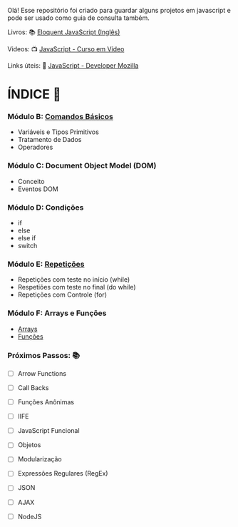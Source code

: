 

Olá! Esse repositório foi criado para guardar alguns projetos em javascript e pode ser usado como guia de consulta também. 

Livros: :books: 
[Eloquent JavaScript (Inglês) ](https://eloquentjavascript.net/)

Videos: :tv:
[JavaScript - Curso em Vídeo](https://youtu.be/1-w1RfGIov4?list=PLHz_AreHm4dlsK3Nr9GVvXCbpQyHQl1o1)

Links úteis: :link:
[JavaScript - Developer Mozilla](https://developer.mozilla.org/pt-BR/docs/Web/JavaScript)

# ÍNDICE :bookmark_tabs:

### Módulo B: [Comandos Básicos](https://github.com/Hugocorreaa/JavaScript/blob/main/M%C3%B3dulo%20B%20-%20Comandos%20B%C3%A1sicos/Readme.md) 
- Variáveis e Tipos Primitivos
- Tratamento de Dados
- Operadores

### Módulo C: Document Object Model (DOM) 
- Conceito
- Eventos DOM

### Módulo D: Condições
- if
- else
- else if
- switch

### Módulo E: [Repetições](https://github.com/Hugocorreaa/JavaScript/blob/main/M%C3%B3dulo%20E%20-%20Repeti%C3%A7%C3%B5es/Readme.md) 
- Repetições com teste no início (while)
- Respetiões com teste no final (do while)
- Repetições com Controle (for)

### Módulo F: Arrays e Funções 

- [Arrays](https://github.com/Hugocorreaa/JavaScript/blob/main/M%C3%B3dulo%20F%20-%20Vari%C3%A1veis%20Compostas%20e%20Fun%C3%A7%C3%B5es/Vari%C3%A1veis%20Compostas/Readme.md)
- [Funções](https://github.com/Hugocorreaa/JavaScript/blob/main/M%C3%B3dulo%20F%20-%20Vari%C3%A1veis%20Compostas%20e%20Fun%C3%A7%C3%B5es/Fun%C3%A7%C3%B5es/readme.md)

### Próximos Passos: 📚

- [ ] Arrow Functions
- [ ] Call Backs
- [ ] Funções Anônimas
- [ ] IIFE
- [ ] JavaScript Funcional
- [ ] Objetos
- [ ] Modularização
- [ ] Expressões Regulares (RegEx)
- [ ] JSON
- [ ] AJAX
- [ ] NodeJS



